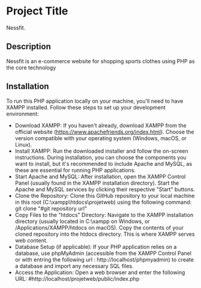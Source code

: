# Project Title

Nessfit.
## Description

Nessfit is an e-commerce website for shopping sports clothes using PHP as the core technology


## Installation

To run this PHP application locally on your machine, you'll need to have XAMPP installed. Follow these steps to set up your development environment:

- Download XAMPP: If you haven't already, download XAMPP from the official website (https://www.apachefriends.org/index.html). Choose the version compatible with your operating system (Windows, macOS, or Linux).
- Install XAMPP: Run the downloaded installer and follow the on-screen instructions. During installation, you can choose the components you want to install, but it's recommended to include Apache and MySQL, as these are essential for running PHP applications.
- Start Apache and MySQL: After installation, open the XAMPP Control Panel (usually found in the XAMPP installation directory). Start the Apache and MySQL services by clicking their respective "Start" buttons.
- Clone the Repository: Clone this GitHub repository to your local machine in this root (C:\xampp\htdocs\projetweb\) using the following command: git clone "#git repository url"
- Copy Files to the "htdocs" Directory: Navigate to the XAMPP installation directory (usually located in C:\xampp on Windows, or /Applications/XAMPP/htdocs on macOS). Copy the contents of your cloned repository into the htdocs directory. This is where XAMPP serves web content.
- Database Setup (if applicable): If your PHP application relies on a database, use phpMyAdmin (accessible from the XAMPP Control Panel or with entring the following url : http://localhost/phpmyadmin) to create a database and import any necessary SQL files.
- Access the Application: Open a web browser and enter the following URL: #http://localhost/projetweb/public/index.php

